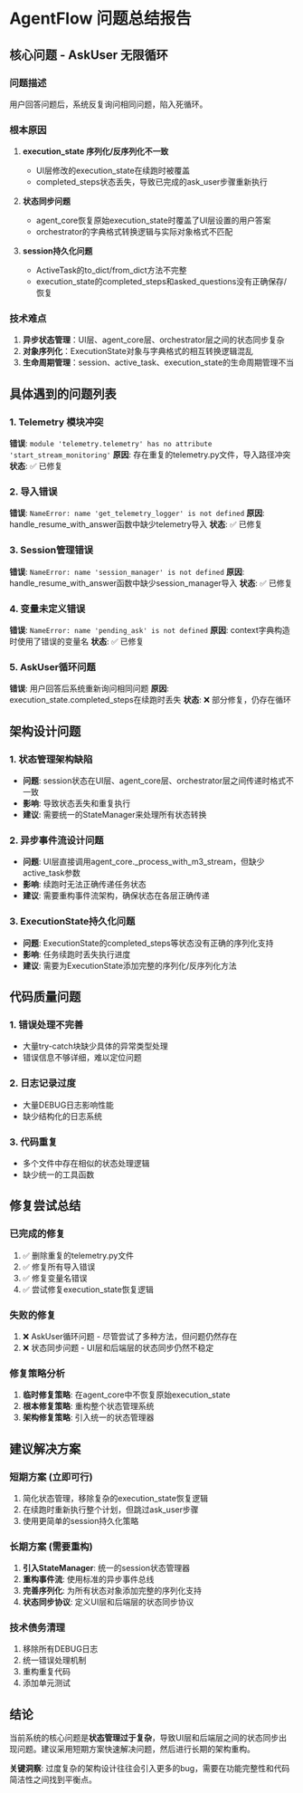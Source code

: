 # AgentFlow 问题总结报告

## 核心问题 - AskUser 无限循环

### 问题描述
用户回答问题后，系统反复询问相同问题，陷入死循环。

### 根本原因
1. **execution_state 序列化/反序列化不一致**
   - UI层修改的execution_state在续跑时被覆盖
   - completed_steps状态丢失，导致已完成的ask_user步骤重新执行

2. **状态同步问题**
   - agent_core恢复原始execution_state时覆盖了UI层设置的用户答案
   - orchestrator的字典格式转换逻辑与实际对象格式不匹配

3. **session持久化问题**
   - ActiveTask的to_dict/from_dict方法不完整
   - execution_state的completed_steps和asked_questions没有正确保存/恢复

### 技术难点
1. **异步状态管理**：UI层、agent_core层、orchestrator层之间的状态同步复杂
2. **对象序列化**：ExecutionState对象与字典格式的相互转换逻辑混乱
3. **生命周期管理**：session、active_task、execution_state的生命周期管理不当

## 具体遇到的问题列表

### 1. Telemetry 模块冲突
**错误**: `module 'telemetry.telemetry' has no attribute 'start_stream_monitoring'`
**原因**: 存在重复的telemetry.py文件，导入路径冲突
**状态**: ✅ 已修复

### 2. 导入错误
**错误**: `NameError: name 'get_telemetry_logger' is not defined`
**原因**: handle_resume_with_answer函数中缺少telemetry导入
**状态**: ✅ 已修复

### 3. Session管理错误
**错误**: `NameError: name 'session_manager' is not defined`
**原因**: handle_resume_with_answer函数中缺少session_manager导入
**状态**: ✅ 已修复

### 4. 变量未定义错误
**错误**: `NameError: name 'pending_ask' is not defined`
**原因**: context字典构造时使用了错误的变量名
**状态**: ✅ 已修复

### 5. AskUser循环问题
**错误**: 用户回答后系统重新询问相同问题
**原因**: execution_state.completed_steps在续跑时丢失
**状态**: ❌ 部分修复，仍存在循环

## 架构设计问题

### 1. 状态管理架构缺陷
- **问题**: session状态在UI层、agent_core层、orchestrator层之间传递时格式不一致
- **影响**: 导致状态丢失和重复执行
- **建议**: 需要统一的StateManager来处理所有状态转换

### 2. 异步事件流设计问题
- **问题**: UI层直接调用agent_core._process_with_m3_stream，但缺少active_task参数
- **影响**: 续跑时无法正确传递任务状态
- **建议**: 需要重构事件流架构，确保状态在各层正确传递

### 3. ExecutionState持久化问题
- **问题**: ExecutionState的completed_steps等状态没有正确的序列化支持
- **影响**: 任务续跑时丢失执行进度
- **建议**: 需要为ExecutionState添加完整的序列化/反序列化方法

## 代码质量问题

### 1. 错误处理不完善
- 大量try-catch块缺少具体的异常类型处理
- 错误信息不够详细，难以定位问题

### 2. 日志记录过度
- 大量DEBUG日志影响性能
- 缺少结构化的日志系统

### 3. 代码重复
- 多个文件中存在相似的状态处理逻辑
- 缺少统一的工具函数

## 修复尝试总结

### 已完成的修复
1. ✅ 删除重复的telemetry.py文件
2. ✅ 修复所有导入错误
3. ✅ 修复变量名错误
4. ✅ 尝试修复execution_state恢复逻辑

### 失败的修复
1. ❌ AskUser循环问题 - 尽管尝试了多种方法，但问题仍然存在
2. ❌ 状态同步问题 - UI层和后端层的状态同步仍然不稳定

### 修复策略分析
1. **临时修复策略**: 在agent_core中不恢复原始execution_state
2. **根本修复策略**: 重构整个状态管理系统
3. **架构修复策略**: 引入统一的状态管理器

## 建议解决方案

### 短期方案 (立即可行)
1. 简化状态管理，移除复杂的execution_state恢复逻辑
2. 在续跑时重新执行整个计划，但跳过ask_user步骤
3. 使用更简单的session持久化策略

### 长期方案 (需要重构)
1. **引入StateManager**: 统一的session状态管理器
2. **重构事件流**: 使用标准的异步事件总线
3. **完善序列化**: 为所有状态对象添加完整的序列化支持
4. **状态同步协议**: 定义UI层和后端层的状态同步协议

### 技术债务清理
1. 移除所有DEBUG日志
2. 统一错误处理机制
3. 重构重复代码
4. 添加单元测试

## 结论

当前系统的核心问题是**状态管理过于复杂**，导致UI层和后端层之间的状态同步出现问题。建议采用短期方案快速解决问题，然后进行长期的架构重构。

**关键洞察**: 过度复杂的架构设计往往会引入更多的bug，需要在功能完整性和代码简洁性之间找到平衡点。
